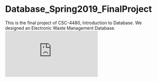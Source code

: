 # Database_Spring2019_FinalProject
This is the final project of CSC-4480, Introduction to Database. We designed an Electronic Waste Management Database. 
![Image description](https://github.com/ThapaRahul/Database_Spring2019_FinalProject/blob/master/FinalERModel.pdf)
